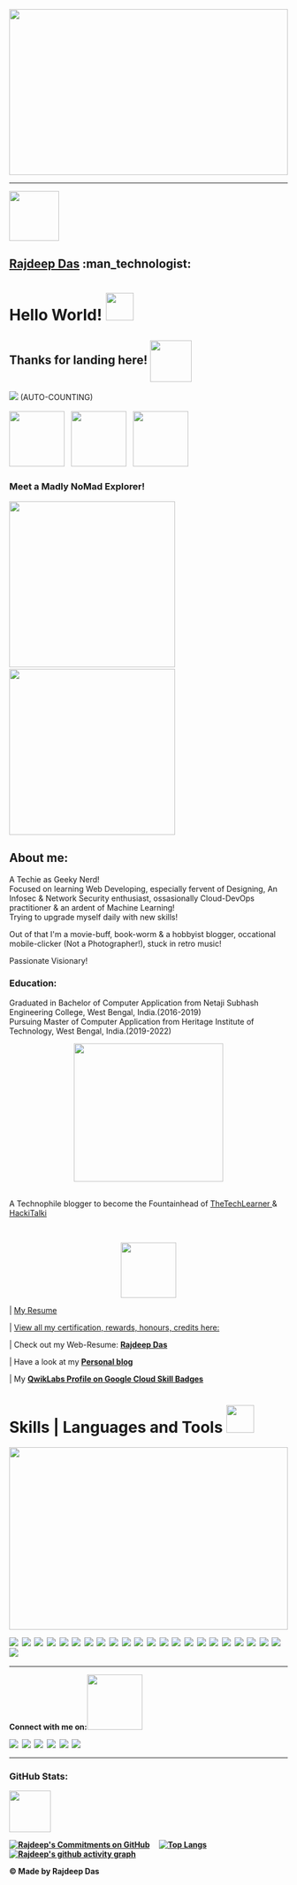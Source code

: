 
<img src="https://github.com/Rajspeaks/Rajspeaks/blob/main/618af9c5109700f9249848d3d0667318.gif" height=300 width=100%>

---------------------------------------------------------------------------------------------------
<img src="https://github.com/Rajspeaks/Rajspeaks/blob/main/20210420_191645.jpg" height=90 width=90>
<h2><a href="https://rajspeaks.github.io" target="_blank"> <b>Rajdeep Das</b></a> :man_technologist:</h2>


<h1> Hello World! <img src = "https://raw.githubusercontent.com/MartinHeinz/MartinHeinz/master/wave.gif" width = 50px> </h1>


Thanks for landing here! <img align ='center' src='https://media2.giphy.com/media/UQDSBzfyiBKvgFcSTw/giphy.gif?cid=ecf05e47p3cd513axbek3f56ti3jzizq8hincw20jauyyfyw&rid=giphy.gif' width = '75px'> 
---------------------------------------------------------------------------------------------------------------------------------------------------------

![](https://komarev.com/ghpvc/?username=Rajspeaks&color=blue&label=NO.+OF+TIMES+PEOPLE+VISITED+TO+THIS+PROFILE+TILL+NOW:+ )
  (AUTO-COUNTING)
<br><br>
<img src="https://github.com/Rajspeaks/Rajspeaks/blob/main/20210420_191627.jpg" height=100 width=100> &nbsp; <img src="https://github.com/Rajspeaks/Rajspeaks/blob/main/20210420_191703.jpg" height=100 width=100> &nbsp; <img src="https://github.com/Rajspeaks/Rajspeaks/blob/main/Capture.JPG" height=100 width=100>

<h3>Meet a Madly NoMad Explorer!</h3> 

<img src = "https://media0.giphy.com/media/KDDpcKigbfFpnejZs6/giphy.gif?cid=ecf05e47oy6f4zjs8g1qoiystc56cu7r9tb8a1fe76e05oty&rid=giphy.gif" width = 300px> &nbsp; &nbsp; &nbsp; 
<img src = "https://github.com/Rajspeaks/Rajspeaks/blob/main/78163908.jpg" height=300 width=300>

<h2>About me:</h2>

A Techie as Geeky Nerd!<br>
Focused on learning Web Developing, especially fervent of Designing, An Infosec & Network Security enthusiast, ossasionally Cloud-DevOps practitioner & an ardent of Machine Learning!
<br>
Trying to upgrade myself daily with new skills!
<p> Out of that I'm a movie-buff, book-worm & a hobbyist blogger, occational mobile-clicker (Not a Photographer!), stuck in retro music!</p>
<p> Passionate Visionary!</p>

<h3>Education: </h3>

Graduated in Bachelor of Computer Application from Netaji Subhash Engineering College, West Bengal, India.(2016-2019)
<br>
Pursuing Master of Computer Application from Heritage Institute of Technology, West Bengal, India.(2019-2022)
 

<center><img src="https://github.com/Rajspeaks/Rajspeaks/blob/main/tenor.gif" height=250 width=270></center>
<br>

A Technophile blogger to become the Fountainhead of <a href="https://thetechlearner.wordpress.com"> TheTechLearner </a> & <a href="hackitalki.home.blog"> HackiTalki </a>

<br>
<p align="center">
 <img src = "https://media1.giphy.com/media/JZ40cnfnN11KycrvMF/giphy.gif?cid=ecf05e47a0n3gi1bfqntqmob8g9aid1oyj2wr3ds3mg700bl&rid=giphy.gif" width = 100px>
 </p>
 
 | <a href="https://github.com/Rajspeaks/Rajspeaks/blob/main/Rajdeep%20Das-Curriculum%20Vitae.pdf"> My Resume </a>
 
 | <a href="https://github.com/Rajspeaks/Rajdeep_Das_Certifications_Achievements"> View all my certification, rewards, honours, credits here: </a>

 | Check out my Web-Resume: <a href="https://rajdeepdascv.netlify.app" class="button big"> <b>Rajdeep Das</b></a> 
 
 | Have a look at my <a href="https://iamrajdeep.wordpress.com" class="button big"> <b>Personal blog </b></a> 
 
 | My <a href="https://google.qwiklabs.com/public_profiles/54c0dd8b-b06d-4c21-8aaf-512d8e22704e" class="button big"> <b> QwikLabs Profile on Google Cloud Skill Badges<b></a>
 
 
 # Skills | Languages and Tools <img src = "https://media2.giphy.com/media/QssGEmpkyEOhBCb7e1/giphy.gif?cid=ecf05e47a0n3gi1bfqntqmob8g9aid1oyj2wr3ds3mg700bl&rid=giphy.gif" width = 50px> 
 
 <p align="center"> <img src="https://github.com/Rajspeaks/Rajspeaks/blob/main/8800813ba1444b66dbff3d47c8d778f8.gif" height="330" width="100%"></p>
 
<code><img src="https://img.shields.io/badge/Java-ED8B00?style=for-the-badge&logo=java&logoColor=white"></code>&nbsp;
<code><img src="https://img.shields.io/badge/C%2B%2B-00599C?style=for-the-badge&logo=c%2B%2B&logoColor=white"></code>&nbsp;
<code><img src="https://img.shields.io/badge/Python-14354C?style=for-the-badge&logo=python&logoColor=white"></code>&nbsp;
<code><img src="https://img.shields.io/badge/PHP-777BB4?style=for-the-badge&logo=php&logoColor=white"></code>&nbsp;
<code><img src="https://img.shields.io/badge/MySQL-00000F?style=for-the-badge&logo=mysql&logoColor=white"></code>&nbsp;
<code><img src="https://img.shields.io/badge/C-00599C?style=for-the-badge&logo=c&logoColor=white"></code>&nbsp;
<code><img src="https://img.shields.io/badge/HTML-239120?style=for-the-badge&logo=html5&logoColor=white"></code>&nbsp;
<code><img src="https://img.shields.io/badge/CSS-239120?&style=for-the-badge&logo=css3&logoColor=white"></code>&nbsp;
<code><img src="https://img.shields.io/badge/JavaScript-F7DF1E?style=for-the-badge&logo=javascript&logoColor=black"></code>&nbsp;
<code><img src="https://img.shields.io/badge/Wordpress-21759B?style=for-the-badge&logo=wordpress&logoColor=white"></code>&nbsp;
<code><img src="https://img.shields.io/badge/Netlify-00C7B7?style=for-the-badge&logo=netlify&logoColor=white"></code>&nbsp;
<code><img src="https://img.shields.io/badge/Google_Cloud-4285F4?style=for-the-badge&logo=google-cloud&logoColor=white"></code>&nbsp;
<code><img src="https://img.shields.io/badge/Amazon_AWS-232F3E?style=for-the-badge&logo=amazon-aws&logoColor=white"></code>&nbsp;
<code><img src="https://img.shields.io/badge/Microsoft_Excel-217346?style=for-the-badge&logo=microsoft-excel&logoColor=white"></code>&nbsp;
<code><img src="https://img.shields.io/badge/Microsoft_PowerPoint-B7472A?style=for-the-badge&logo=microsoft-powerpoint&logoColor=white"></code>&nbsp;
<code><img src="https://img.shields.io/badge/Microsoft_Access-A4373A?style=for-the-badge&logo=microsoft-access&logoColor=white"></code>&nbsp;
<code><img src="https://img.shields.io/badge/Microsoft_Word-2B579A?style=for-the-badge&logo=microsoft-word&logoColor=white"></code>&nbsp;
<code><img src="https://img.shields.io/badge/Google%20Sheets-34A853?style=for-the-badge&logo=google-sheets&logoColor=white"></code>&nbsp;
<code><img src="https://img.shields.io/badge/styled--components-DB7093?style=for-the-badge&logo=styled-components&logoColor=white"></code>&nbsp;
<code><img src="https://img.shields.io/badge/Material--UI-0081CB?style=for-the-badge&logo=material-ui&logoColor=white"></code>&nbsp;
<code><img src="https://img.shields.io/badge/Visual_Studio_Code-0078D4?style=for-the-badge&logo=visual%20studio%20code&logoColor=white"></code>&nbsp;
<code><img src="https://img.shields.io/badge/Git-F05032?style=for-the-badge&logo=git&logoColor=white"></code>&nbsp;
<code><img src="https://img.shields.io/badge/Jupyter-F37626.svg?&style=for-the-badge&logo=Jupyter&logoColor=white"></code>&nbsp;

-----------------------------------------------------------------------------------------------------------------------------------------------------------------

Connect with me on:<img src='https://raw.githubusercontent.com/ShahriarShafin/ShahriarShafin/main/Assets/handshake.gif' width="100px"> 

<code><a href="https://twitter.com/itsrajdeepdas"><img src="https://img.shields.io/badge/Twitter-1DA1F2?style=for-the-badge&logo=twitter&logoColor=white"></a></code>&nbsp;
<code><a href="https://linkedin.com/in/itsrajdeepdas"><img src="https://img.shields.io/badge/LinkedIn-0077B5?style=for-the-badge&logo=linkedin&logoColor=white"></a></code>&nbsp;
<code><a href="https://gitlab.com/Rajspeaks"><img src="https://img.shields.io/badge/GitLab-330F63?style=for-the-badge&logo=gitlab&logoColor=white"></a></code>&nbsp;
<code><a href="https://www.youtube.com/channel/UCSYftgkB9hzEW4haNCCs0jw"><img src="https://img.shields.io/badge/YouTube-FF0000?style=for-the-badge&logo=youtube&logoColor=white"></a></code>&nbsp;
<code><a href="https://medium.com/@iamrajdeep"><img src="https://img.shields.io/badge/Medium-12100E?style=for-the-badge&logo=medium&logoColor=white"></a></code>&nbsp;
<code><a href="https://iamrajdeep.wordpress.com"><img src="https://img.shields.io/badge/Wordpress-21759B?style=for-the-badge&logo=wordpress&logoColor=white"></a></code>&nbsp;

--------------------------------------------------------------------------------------------------------------------------------------------------------------
<h3>GitHub Stats:</h3> <img src='https://media1.giphy.com/media/du3J3cXyzhj75IOgvA/giphy.gif?cid=ecf05e47x2g034i9pzwtzzsd3xgg2w9nr94t4tflbbgo3008&rid=giphy.gif' width='75px'> </h2>

[![Rajdeep's Commitments on GitHub ](https://github-readme-stats.vercel.app/api?username=Rajspeaks&show_icons=true&theme=vue-dark)](https://github.com/Rajspeaks/github-readme-stats)
&nbsp; &nbsp;
[![Top Langs](https://github-readme-stats.vercel.app/api/top-langs/?username=Rajspeaks&show_icons=true&theme=vue-dark)](https://github.com/Rajspeaks/github-readme-stats)
&nbsp; &nbsp;
<br>
[![Rajdeep's github activity graph](https://activity-graph.herokuapp.com/graph?username=Rajspeaks&theme=react-dark)](https://github.com/Rajspeaks/github-readme-activity-graph)
  
&copy; Made by Rajdeep Das
